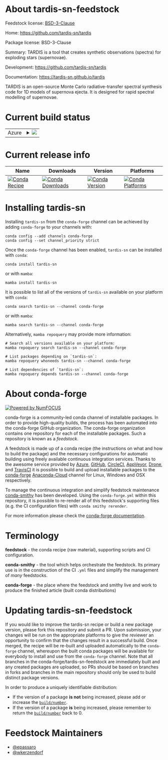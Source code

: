 About tardis-sn-feedstock
=========================

Feedstock license: [BSD-3-Clause](https://github.com/conda-forge/tardis-sn-feedstock/blob/main/LICENSE.txt)

Home: https://github.com/tardis-sn/tardis

Package license: BSD-3-Clause

Summary: TARDIS is a tool that creates synthetic observations (spectra) for exploding stars (supernovae).

Development: https://github.com/tardis-sn/tardis

Documentation: https://tardis-sn.github.io/tardis

TARDIS is an open-source Monte Carlo radiative-transfer spectral synthesis code for 1D models
of supernova ejecta. It is designed for rapid spectral modelling of supernovae.


Current build status
====================


<table>
    
  <tr>
    <td>Azure</td>
    <td>
      <details>
        <summary>
          <a href="https://dev.azure.com/conda-forge/feedstock-builds/_build/latest?definitionId=6912&branchName=main">
            <img src="https://dev.azure.com/conda-forge/feedstock-builds/_apis/build/status/tardis-sn-feedstock?branchName=main">
          </a>
        </summary>
        <table>
          <thead><tr><th>Variant</th><th>Status</th></tr></thead>
          <tbody><tr>
              <td>linux_64_python3.8.____cpython</td>
              <td>
                <a href="https://dev.azure.com/conda-forge/feedstock-builds/_build/latest?definitionId=6912&branchName=main">
                  <img src="https://dev.azure.com/conda-forge/feedstock-builds/_apis/build/status/tardis-sn-feedstock?branchName=main&jobName=linux&configuration=linux%20linux_64_python3.8.____cpython" alt="variant">
                </a>
              </td>
            </tr><tr>
              <td>osx_64_python3.8.____cpython</td>
              <td>
                <a href="https://dev.azure.com/conda-forge/feedstock-builds/_build/latest?definitionId=6912&branchName=main">
                  <img src="https://dev.azure.com/conda-forge/feedstock-builds/_apis/build/status/tardis-sn-feedstock?branchName=main&jobName=osx&configuration=osx%20osx_64_python3.8.____cpython" alt="variant">
                </a>
              </td>
            </tr>
          </tbody>
        </table>
      </details>
    </td>
  </tr>
</table>

Current release info
====================

| Name | Downloads | Version | Platforms |
| --- | --- | --- | --- |
| [![Conda Recipe](https://img.shields.io/badge/recipe-tardis--sn-green.svg)](https://anaconda.org/conda-forge/tardis-sn) | [![Conda Downloads](https://img.shields.io/conda/dn/conda-forge/tardis-sn.svg)](https://anaconda.org/conda-forge/tardis-sn) | [![Conda Version](https://img.shields.io/conda/vn/conda-forge/tardis-sn.svg)](https://anaconda.org/conda-forge/tardis-sn) | [![Conda Platforms](https://img.shields.io/conda/pn/conda-forge/tardis-sn.svg)](https://anaconda.org/conda-forge/tardis-sn) |

Installing tardis-sn
====================

Installing `tardis-sn` from the `conda-forge` channel can be achieved by adding `conda-forge` to your channels with:

```
conda config --add channels conda-forge
conda config --set channel_priority strict
```

Once the `conda-forge` channel has been enabled, `tardis-sn` can be installed with `conda`:

```
conda install tardis-sn
```

or with `mamba`:

```
mamba install tardis-sn
```

It is possible to list all of the versions of `tardis-sn` available on your platform with `conda`:

```
conda search tardis-sn --channel conda-forge
```

or with `mamba`:

```
mamba search tardis-sn --channel conda-forge
```

Alternatively, `mamba repoquery` may provide more information:

```
# Search all versions available on your platform:
mamba repoquery search tardis-sn --channel conda-forge

# List packages depending on `tardis-sn`:
mamba repoquery whoneeds tardis-sn --channel conda-forge

# List dependencies of `tardis-sn`:
mamba repoquery depends tardis-sn --channel conda-forge
```


About conda-forge
=================

[![Powered by
NumFOCUS](https://img.shields.io/badge/powered%20by-NumFOCUS-orange.svg?style=flat&colorA=E1523D&colorB=007D8A)](https://numfocus.org)

conda-forge is a community-led conda channel of installable packages.
In order to provide high-quality builds, the process has been automated into the
conda-forge GitHub organization. The conda-forge organization contains one repository
for each of the installable packages. Such a repository is known as a *feedstock*.

A feedstock is made up of a conda recipe (the instructions on what and how to build
the package) and the necessary configurations for automatic building using freely
available continuous integration services. Thanks to the awesome service provided by
[Azure](https://azure.microsoft.com/en-us/services/devops/), [GitHub](https://github.com/),
[CircleCI](https://circleci.com/), [AppVeyor](https://www.appveyor.com/),
[Drone](https://cloud.drone.io/welcome), and [TravisCI](https://travis-ci.com/)
it is possible to build and upload installable packages to the
[conda-forge](https://anaconda.org/conda-forge) [Anaconda-Cloud](https://anaconda.org/)
channel for Linux, Windows and OSX respectively.

To manage the continuous integration and simplify feedstock maintenance
[conda-smithy](https://github.com/conda-forge/conda-smithy) has been developed.
Using the ``conda-forge.yml`` within this repository, it is possible to re-render all of
this feedstock's supporting files (e.g. the CI configuration files) with ``conda smithy rerender``.

For more information please check the [conda-forge documentation](https://conda-forge.org/docs/).

Terminology
===========

**feedstock** - the conda recipe (raw material), supporting scripts and CI configuration.

**conda-smithy** - the tool which helps orchestrate the feedstock.
                   Its primary use is in the construction of the CI ``.yml`` files
                   and simplify the management of *many* feedstocks.

**conda-forge** - the place where the feedstock and smithy live and work to
                  produce the finished article (built conda distributions)


Updating tardis-sn-feedstock
============================

If you would like to improve the tardis-sn recipe or build a new
package version, please fork this repository and submit a PR. Upon submission,
your changes will be run on the appropriate platforms to give the reviewer an
opportunity to confirm that the changes result in a successful build. Once
merged, the recipe will be re-built and uploaded automatically to the
`conda-forge` channel, whereupon the built conda packages will be available for
everybody to install and use from the `conda-forge` channel.
Note that all branches in the conda-forge/tardis-sn-feedstock are
immediately built and any created packages are uploaded, so PRs should be based
on branches in forks and branches in the main repository should only be used to
build distinct package versions.

In order to produce a uniquely identifiable distribution:
 * If the version of a package **is not** being increased, please add or increase
   the [``build/number``](https://docs.conda.io/projects/conda-build/en/latest/resources/define-metadata.html#build-number-and-string).
 * If the version of a package **is** being increased, please remember to return
   the [``build/number``](https://docs.conda.io/projects/conda-build/en/latest/resources/define-metadata.html#build-number-and-string)
   back to 0.

Feedstock Maintainers
=====================

* [@epassaro](https://github.com/epassaro/)
* [@wkerzendorf](https://github.com/wkerzendorf/)

